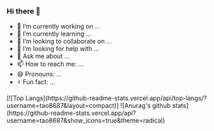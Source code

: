 ### Hi there 👋

<!--
**tao8687/tao8687** is a ✨ _special_ ✨ repository because its `README.md` (this file) appears on your GitHub profile.

Here are some ideas to get you started:
-->
- 🔭 I’m currently working on ...
- 🌱 I’m currently learning ...
- 👯 I’m looking to collaborate on ...
- 🤔 I’m looking for help with ...
- 💬 Ask me about ...
- 📫 How to reach me: ...
- 😄 Pronouns: ...
- ⚡ Fun fact: ...

<a>
[![Top Langs](https://github-readme-stats.vercel.app/api/top-langs/?username=tao8687&layout=compact)]
</a>
<a>
![Anurag's github stats](https://github-readme-stats.vercel.app/api?username=tao8687&show_icons=true&theme=radical)
</a>
